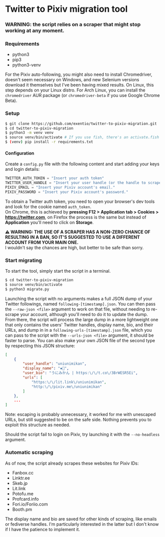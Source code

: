# Twitter to Pixiv migration tool

### WARNING: the script relies on a scraper that might stop working at any moment.

### Requirements
* python3
* pip3
* python3-venv

For the Pixiv auto-following, you might also need to install Chromedriver,
doesn't seem necessary on Windows, and new Selenium versions download it
themselves but I've been having mixed results. On Linux, this step depends on
your Linux distro. For Arch Linux, you can install the `chromedriver` AUR
package (or `chromedriver-beta` if you use Google Chrome Beta).  

### Setup
```bash
$ git clone https://github.com/exentio/twitter-to-pixiv-migration.git
$ cd twitter-to-pixiv-migration
$ python3 -m venv venv
$ source venv/bin/activate # If you use fish, there's an activate.fish file too
$ (venv) pip install -r requirements.txt
```

#### Configuration
Create a `config.py` file with the following content and start adding your
keys and login details:

```python
TWITTER_AUTH_TOKEN = "Insert your auth token"
TWITTER_USER_HANDLE = "Insert your user handle (or the handle to scrape) without the @."
PIXIV_EMAIL = "Insert your Pixiv account's email."
PIXIV_PASSWORD = "Insert your Pixiv account's password."

```

To obtain a Twitter auth token, you need to open your browser's dev tools and
look for the cookie named `auth_token`.  
On Chrome, this is achieved by **pressing F12 > Application tab > Cookies >
https://twitter.com**, on Firefox the process is the same but instead of
**Application** you'll need to click on **Storage**.  

**⚠️ WARNING: THE USE OF A SCRAPER HAS A NON-ZERO CHANCE OF RESULTING IN A BAN,
SO IT'S SUGGESTED TO USE A DIFFERENT ACCOUNT FROM YOUR MAIN ONE.**  
I wouldn't say the chances are high, but better to be safe than sorry.

### Start migrating
To start the tool, simply start the script in a terminal.

```bash
$ cd twitter-to-pixiv-migration
$ source venv/bin/activate
$ python3 migrate.py
```

Launching the script with no arguments makes a full JSON dump of your Twitter
followings, named `following-[timestamp].json`. You can then pass the `--raw-json <file>`
argument to work on that file, without needing to re-scrape your account,
although you'll need to do it to update the dump.  
From there, the script will process the large dump in a more lightweight one
that only contains the users' Twitter handles, display name, bio, and their
URLs, and dump in in a `following-urls-[timestamp].json` file, which you can
pass to the script with the `--urls-json <file>` argument, it should be faster
to parse. You can also make your own JSON file of the second type by respecting
this JSON structure:  
```json
[
    {
        "user_handle": "uniunimikan",
        "display_name": "✹🍊",
        "user_bio": "うにみかん | https:\/\/t.co\/3BrWESR5Ei",
        "urls": [
            "https:\/\/lit.link\/uniunimikan",
            "http:\/\/pixiv.me\/uniunimikan"
        ]
    },
    ...
]
```
Note: escaping is probably unnecessary, it worked for me with unescaped URLs,
but still suggested to be on the safe side. Nothing prevents you to exploit
this structure as needed.  

Should the script fail to login on Pixiv, try launching it with the
`--no-headless` argument.

### Automatic scraping
As of now, the script already scrapes these websites for Pixiv IDs:  
+ Fanbox.cc
+ Linktr.ee
+ Skeb.jp  
+ Lit.link
+ Potofu.me
+ Profcard.info
+ Fori.io/Foriio.com
+ Booth.pm

The display name and bio are saved for other kinds of scraping, like emails or
fediverse handles. I'm particularly interested in the latter but I don't know
if I have the patience to implement it.